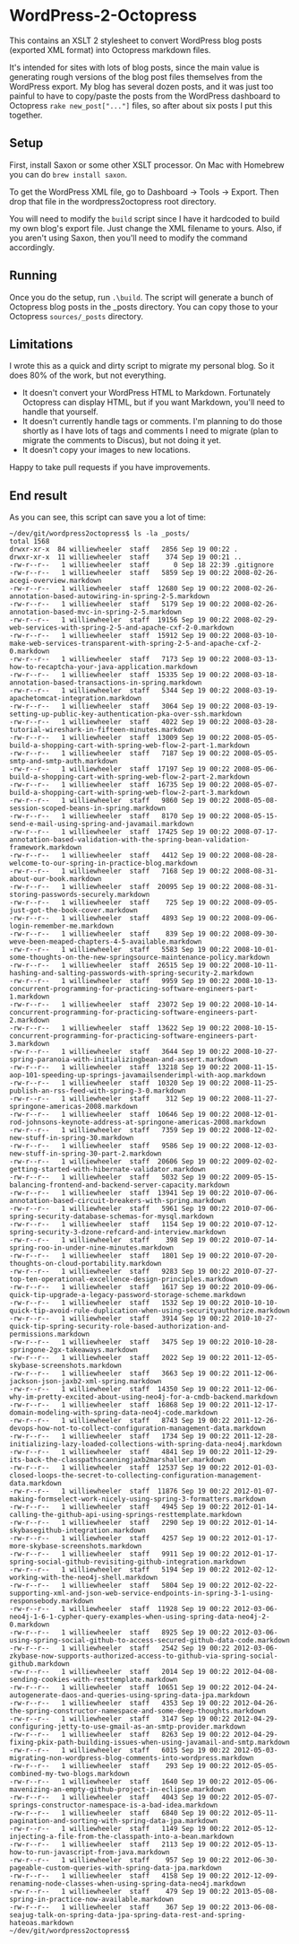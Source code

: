 WordPress-2-Octopress
=====================

This contains an XSLT 2 stylesheet to convert WordPress blog posts (exported XML format) into Octopress markdown files.

It's intended for sites with lots of blog posts, since the main value is generating rough versions of the blog post files themselves from the WordPress export. My blog has several dozen posts, and it was just too painful to have to copy/paste the posts from the WordPress dashboard to Octopress `rake new_post["..."]` files, so after about six posts I put this together.

Setup
-----

First, install Saxon or some other XSLT processor. On Mac with Homebrew you can do `brew install saxon`.

To get the WordPress XML file, go to Dashboard &rarr; Tools &rarr; Export. Then drop that file in the wordpress2octopress root directory.

You will need to modify the `build` script since I have it hardcoded to build my own blog's export file. Just change the XML filename to yours. Also, if you aren't using Saxon, then you'll need to modify the command accordingly.

Running
-------

Once you do the setup, run `.\build`. The script will generate a bunch of Octopress blog posts in the _posts directory. You can copy those to your Octopress `sources/_posts` directory.

Limitations
-----------

I wrote this as a quick and dirty script to migrate my personal blog. So it does 80% of the work, but not everything.

* It doesn't convert your WordPress HTML to Markdown. Fortunately Octopress can display HTML, but if you want Markdown, you'll need to handle that yourself.
* It doesn't currently handle tags or comments. I'm planning to do those shortly as I have lots of tags and comments I need to migrate (plan to migrate the comments to Discus), but not doing it yet.
* It doesn't copy your images to new locations.

Happy to take pull requests if you have improvements.

End result
----------

As you can see, this script can save you a lot of time:

    ~/dev/git/wordpress2octopress$ ls -la _posts/
    total 1568
    drwxr-xr-x  84 williewheeler  staff   2856 Sep 19 00:22 .
    drwxr-xr-x  11 williewheeler  staff    374 Sep 19 00:21 ..
    -rw-r--r--   1 williewheeler  staff      0 Sep 18 22:39 .gitignore
    -rw-r--r--   1 williewheeler  staff   5859 Sep 19 00:22 2008-02-26-acegi-overview.markdown
    -rw-r--r--   1 williewheeler  staff  12680 Sep 19 00:22 2008-02-26-annotation-based-autowiring-in-spring-2-5.markdown
    -rw-r--r--   1 williewheeler  staff   5179 Sep 19 00:22 2008-02-26-annotation-based-mvc-in-spring-2-5.markdown
    -rw-r--r--   1 williewheeler  staff  19156 Sep 19 00:22 2008-02-29-web-services-with-spring-2-5-and-apache-cxf-2-0.markdown
    -rw-r--r--   1 williewheeler  staff  15912 Sep 19 00:22 2008-03-10-make-web-services-transparent-with-spring-2-5-and-apache-cxf-2-0.markdown
    -rw-r--r--   1 williewheeler  staff   7173 Sep 19 00:22 2008-03-13-how-to-recaptcha-your-java-application.markdown
    -rw-r--r--   1 williewheeler  staff  15335 Sep 19 00:22 2008-03-18-annotation-based-transactions-in-spring.markdown
    -rw-r--r--   1 williewheeler  staff   5344 Sep 19 00:22 2008-03-19-apachetomcat-integration.markdown
    -rw-r--r--   1 williewheeler  staff   3064 Sep 19 00:22 2008-03-19-setting-up-public-key-authentication-pka-over-ssh.markdown
    -rw-r--r--   1 williewheeler  staff   4022 Sep 19 00:22 2008-03-28-tutorial-wireshark-in-fifteen-minutes.markdown
    -rw-r--r--   1 williewheeler  staff  13009 Sep 19 00:22 2008-05-05-build-a-shopping-cart-with-spring-web-flow-2-part-1.markdown
    -rw-r--r--   1 williewheeler  staff   7187 Sep 19 00:22 2008-05-05-smtp-and-smtp-auth.markdown
    -rw-r--r--   1 williewheeler  staff  17197 Sep 19 00:22 2008-05-06-build-a-shopping-cart-with-spring-web-flow-2-part-2.markdown
    -rw-r--r--   1 williewheeler  staff  16735 Sep 19 00:22 2008-05-07-build-a-shopping-cart-with-spring-web-flow-2-part-3.markdown
    -rw-r--r--   1 williewheeler  staff   9860 Sep 19 00:22 2008-05-08-session-scoped-beans-in-spring.markdown
    -rw-r--r--   1 williewheeler  staff   8170 Sep 19 00:22 2008-05-15-send-e-mail-using-spring-and-javamail.markdown
    -rw-r--r--   1 williewheeler  staff  17425 Sep 19 00:22 2008-07-17-annotation-based-validation-with-the-spring-bean-validation-framework.markdown
    -rw-r--r--   1 williewheeler  staff   4412 Sep 19 00:22 2008-08-28-welcome-to-our-spring-in-practice-blog.markdown
    -rw-r--r--   1 williewheeler  staff   7168 Sep 19 00:22 2008-08-31-about-our-book.markdown
    -rw-r--r--   1 williewheeler  staff  20095 Sep 19 00:22 2008-08-31-storing-passwords-securely.markdown
    -rw-r--r--   1 williewheeler  staff    725 Sep 19 00:22 2008-09-05-just-got-the-book-cover.markdown
    -rw-r--r--   1 williewheeler  staff   4893 Sep 19 00:22 2008-09-06-login-remember-me.markdown
    -rw-r--r--   1 williewheeler  staff    839 Sep 19 00:22 2008-09-30-weve-been-meaped-chapters-4-5-available.markdown
    -rw-r--r--   1 williewheeler  staff   5583 Sep 19 00:22 2008-10-01-some-thoughts-on-the-new-springsource-maintenance-policy.markdown
    -rw-r--r--   1 williewheeler  staff  26515 Sep 19 00:22 2008-10-11-hashing-and-salting-passwords-with-spring-security-2.markdown
    -rw-r--r--   1 williewheeler  staff   9959 Sep 19 00:22 2008-10-13-concurrent-programming-for-practicing-software-engineers-part-1.markdown
    -rw-r--r--   1 williewheeler  staff  23072 Sep 19 00:22 2008-10-14-concurrent-programming-for-practicing-software-engineers-part-2.markdown
    -rw-r--r--   1 williewheeler  staff  13622 Sep 19 00:22 2008-10-15-concurrent-programming-for-practicing-software-engineers-part-3.markdown
    -rw-r--r--   1 williewheeler  staff   3644 Sep 19 00:22 2008-10-27-spring-paranoia-with-initializingbean-and-assert.markdown
    -rw-r--r--   1 williewheeler  staff  13218 Sep 19 00:22 2008-11-15-aop-101-speeding-up-springs-javamailsenderimpl-with-aop.markdown
    -rw-r--r--   1 williewheeler  staff  10320 Sep 19 00:22 2008-11-25-publish-an-rss-feed-with-spring-3-0.markdown
    -rw-r--r--   1 williewheeler  staff    312 Sep 19 00:22 2008-11-27-springone-americas-2008.markdown
    -rw-r--r--   1 williewheeler  staff  10646 Sep 19 00:22 2008-12-01-rod-johnsons-keynote-address-at-springone-americas-2008.markdown
    -rw-r--r--   1 williewheeler  staff   7359 Sep 19 00:22 2008-12-02-new-stuff-in-spring-30.markdown
    -rw-r--r--   1 williewheeler  staff   9586 Sep 19 00:22 2008-12-03-new-stuff-in-spring-30-part-2.markdown
    -rw-r--r--   1 williewheeler  staff  20606 Sep 19 00:22 2009-02-02-getting-started-with-hibernate-validator.markdown
    -rw-r--r--   1 williewheeler  staff   5032 Sep 19 00:22 2009-05-15-balancing-frontend-and-backend-server-capacity.markdown
    -rw-r--r--   1 williewheeler  staff  13941 Sep 19 00:22 2010-07-06-annotation-based-circuit-breakers-with-spring.markdown
    -rw-r--r--   1 williewheeler  staff   5961 Sep 19 00:22 2010-07-06-spring-security-database-schemas-for-mysql.markdown
    -rw-r--r--   1 williewheeler  staff   1154 Sep 19 00:22 2010-07-12-spring-security-3-dzone-refcard-and-interview.markdown
    -rw-r--r--   1 williewheeler  staff    398 Sep 19 00:22 2010-07-14-spring-roo-in-under-nine-minutes.markdown
    -rw-r--r--   1 williewheeler  staff   1801 Sep 19 00:22 2010-07-20-thoughts-on-cloud-portability.markdown
    -rw-r--r--   1 williewheeler  staff   9283 Sep 19 00:22 2010-07-27-top-ten-operational-excellence-design-principles.markdown
    -rw-r--r--   1 williewheeler  staff   1617 Sep 19 00:22 2010-09-06-quick-tip-upgrade-a-legacy-password-storage-scheme.markdown
    -rw-r--r--   1 williewheeler  staff   1532 Sep 19 00:22 2010-10-10-quick-tip-avoid-rule-duplication-when-using-securityauthorize.markdown
    -rw-r--r--   1 williewheeler  staff   3914 Sep 19 00:22 2010-10-27-quick-tip-spring-security-role-based-authorization-and-permissions.markdown
    -rw-r--r--   1 williewheeler  staff   3475 Sep 19 00:22 2010-10-28-springone-2gx-takeaways.markdown
    -rw-r--r--   1 williewheeler  staff   2022 Sep 19 00:22 2011-12-05-skybase-screenshots.markdown
    -rw-r--r--   1 williewheeler  staff   3663 Sep 19 00:22 2011-12-06-jackson-json-jaxb2-xml-spring.markdown
    -rw-r--r--   1 williewheeler  staff  14350 Sep 19 00:22 2011-12-06-why-im-pretty-excited-about-using-neo4j-for-a-cmdb-backend.markdown
    -rw-r--r--   1 williewheeler  staff  16868 Sep 19 00:22 2011-12-17-domain-modeling-with-spring-data-neo4j-code.markdown
    -rw-r--r--   1 williewheeler  staff   8743 Sep 19 00:22 2011-12-26-devops-how-not-to-collect-configuration-management-data.markdown
    -rw-r--r--   1 williewheeler  staff   1734 Sep 19 00:22 2011-12-28-initializing-lazy-loaded-collections-with-spring-data-neo4j.markdown
    -rw-r--r--   1 williewheeler  staff   4841 Sep 19 00:22 2011-12-29-its-back-the-classpathscanningjaxb2marshaller.markdown
    -rw-r--r--   1 williewheeler  staff  12537 Sep 19 00:22 2012-01-03-closed-loops-the-secret-to-collecting-configuration-management-data.markdown
    -rw-r--r--   1 williewheeler  staff  11876 Sep 19 00:22 2012-01-07-making-formselect-work-nicely-using-spring-3-formatters.markdown
    -rw-r--r--   1 williewheeler  staff   4945 Sep 19 00:22 2012-01-14-calling-the-github-api-using-springs-resttemplate.markdown
    -rw-r--r--   1 williewheeler  staff   2290 Sep 19 00:22 2012-01-14-skybasegithub-integration.markdown
    -rw-r--r--   1 williewheeler  staff   4257 Sep 19 00:22 2012-01-17-more-skybase-screenshots.markdown
    -rw-r--r--   1 williewheeler  staff   9911 Sep 19 00:22 2012-01-17-spring-social-github-revisiting-github-integration.markdown
    -rw-r--r--   1 williewheeler  staff   5194 Sep 19 00:22 2012-02-12-working-with-the-neo4j-shell.markdown
    -rw-r--r--   1 williewheeler  staff   5804 Sep 19 00:22 2012-02-22-supporting-xml-and-json-web-service-endpoints-in-spring-3-1-using-responsebody.markdown
    -rw-r--r--   1 williewheeler  staff  11928 Sep 19 00:22 2012-03-06-neo4j-1-6-1-cypher-query-examples-when-using-spring-data-neo4j-2-0.markdown
    -rw-r--r--   1 williewheeler  staff   8925 Sep 19 00:22 2012-03-06-using-spring-social-github-to-access-secured-github-data-code.markdown
    -rw-r--r--   1 williewheeler  staff   2542 Sep 19 00:22 2012-03-06-zkybase-now-supports-authorized-access-to-github-via-spring-social-github.markdown
    -rw-r--r--   1 williewheeler  staff   2014 Sep 19 00:22 2012-04-08-sending-cookies-with-resttemplate.markdown
    -rw-r--r--   1 williewheeler  staff  10651 Sep 19 00:22 2012-04-24-autogenerate-daos-and-queries-using-spring-data-jpa.markdown
    -rw-r--r--   1 williewheeler  staff   4353 Sep 19 00:22 2012-04-26-the-spring-constructor-namespace-and-some-deep-thoughts.markdown
    -rw-r--r--   1 williewheeler  staff   3147 Sep 19 00:22 2012-04-29-configuring-jetty-to-use-gmail-as-an-smtp-provider.markdown
    -rw-r--r--   1 williewheeler  staff   8263 Sep 19 00:22 2012-04-29-fixing-pkix-path-building-issues-when-using-javamail-and-smtp.markdown
    -rw-r--r--   1 williewheeler  staff   6015 Sep 19 00:22 2012-05-03-migrating-non-wordpress-blog-comments-into-wordpress.markdown
    -rw-r--r--   1 williewheeler  staff    293 Sep 19 00:22 2012-05-05-combined-my-two-blogs.markdown
    -rw-r--r--   1 williewheeler  staff   1640 Sep 19 00:22 2012-05-06-mavenizing-an-empty-github-project-in-eclipse.markdown
    -rw-r--r--   1 williewheeler  staff   4043 Sep 19 00:22 2012-05-07-springs-constructor-namespace-is-a-bad-idea.markdown
    -rw-r--r--   1 williewheeler  staff   6840 Sep 19 00:22 2012-05-11-pagination-and-sorting-with-spring-data-jpa.markdown
    -rw-r--r--   1 williewheeler  staff   1149 Sep 19 00:22 2012-05-12-injecting-a-file-from-the-classpath-into-a-bean.markdown
    -rw-r--r--   1 williewheeler  staff   2113 Sep 19 00:22 2012-05-13-how-to-run-javascript-from-java.markdown
    -rw-r--r--   1 williewheeler  staff    957 Sep 19 00:22 2012-06-30-pageable-custom-queries-with-spring-data-jpa.markdown
    -rw-r--r--   1 williewheeler  staff   4158 Sep 19 00:22 2012-12-09-renaming-node-classes-when-using-spring-data-neo4j.markdown
    -rw-r--r--   1 williewheeler  staff    479 Sep 19 00:22 2013-05-08-spring-in-practice-now-available.markdown
    -rw-r--r--   1 williewheeler  staff    367 Sep 19 00:22 2013-06-08-seajug-talk-on-spring-data-jpa-spring-data-rest-and-spring-hateoas.markdown
    ~/dev/git/wordpress2octopress$ 
